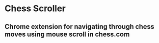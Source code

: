 # Chess Scroller

## Chrome extension for navigating through chess moves using mouse scroll in chess.com
